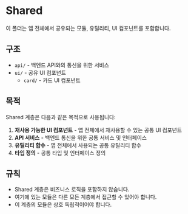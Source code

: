 # Shared

이 폴더는 앱 전체에서 공유되는 모듈, 유틸리티, UI 컴포넌트를 포함합니다.

## 구조

- `api/` - 백엔드 API와의 통신을 위한 서비스
- `ui/` - 공유 UI 컴포넌트
  - `card/` - 카드 UI 컴포넌트

## 목적

Shared 계층은 다음과 같은 목적으로 사용됩니다:

1. **재사용 가능한 UI 컴포넌트** - 앱 전체에서 재사용할 수 있는 공통 UI 컴포넌트
2. **API 서비스** - 백엔드 통신을 위한 공통 서비스 및 인터페이스
3. **유틸리티 함수** - 앱 전체에서 사용되는 공통 유틸리티 함수
4. **타입 정의** - 공통 타입 및 인터페이스 정의

## 규칙

- Shared 계층은 비즈니스 로직을 포함하지 않습니다.
- 여기에 있는 모듈은 다른 모든 계층에서 접근할 수 있어야 합니다.
- 이 계층의 모듈은 상호 독립적이어야 합니다. 
